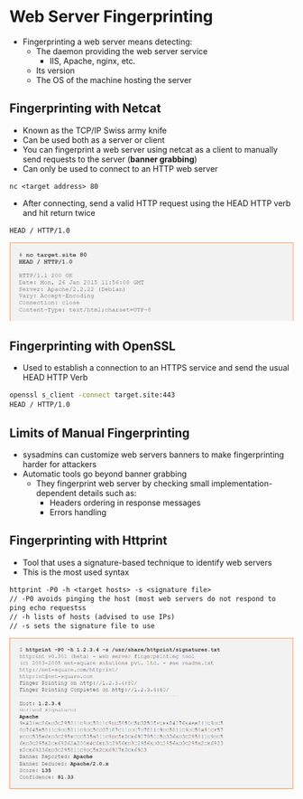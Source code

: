 # Web Server Fingerprinting

* Fingerprinting a web server means detecting:
  * The daemon providing the web server service
    * IIS, Apache, nginx, etc.
  * Its version
  * The OS of the machine hosting the server

## Fingerprinting with Netcat

* Known as the TCP/IP Swiss army knife
* Can be used both as a server or client
* You can fingerprint a web server using netcat as a client to manually send requests to the server (**banner grabbing**)
* Can only be used to connect to an HTTP web server

```
nc <target address> 80
```

* After connecting, send a valid HTTP request using the HEAD HTTP verb and hit return twice

```
HEAD / HTTP/1.0
```

![](<../../../../.gitbook/assets/image (13) (1) (1) (1) (1) (1) (1) (1).png>)

## Fingerprinting with OpenSSL

* Used to establish a connection to an HTTPS service and send the usual HEAD HTTP Verb

```bash
openssl s_client -connect target.site:443
HEAD / HTTP/1.0
```

## Limits of Manual Fingerprinting

* sysadmins can customize web servers banners to make fingerprinting harder for attackers
* Automatic tools go beyond banner grabbing
  * They fingerprint web server by checking small implementation-dependent details such as:
    * Headers ordering in response messages
    * Errors handling

## Fingerprinting with Httprint

* Tool that uses a signature-based technique to identify web servers
* This is the most used syntax

```
httprint -P0 -h <target hosts> -s <signature file>
// -P0 avoids pinging the host (most web servers do not respond to ping echo requestss
// -h lists of hosts (advised to use IPs)
// -s sets the signature file to use
```

![httprint example](<../../../../.gitbook/assets/image (16) (1) (1) (1) (1) (1) (1) (1) (1) (1) (1).png>)
